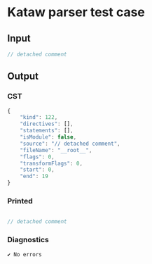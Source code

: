 # Kataw parser test case

## Input

`````js
// detached comment
`````

## Output

### CST

```javascript
{
    "kind": 122,
    "directives": [],
    "statements": [],
    "isModule": false,
    "source": "// detached comment",
    "fileName": "__root__",
    "flags": 0,
    "transformFlags": 0,
    "start": 0,
    "end": 19
}
```

### Printed

```javascript

// detached comment

```

### Diagnostics

```javascript
✔ No errors
```

